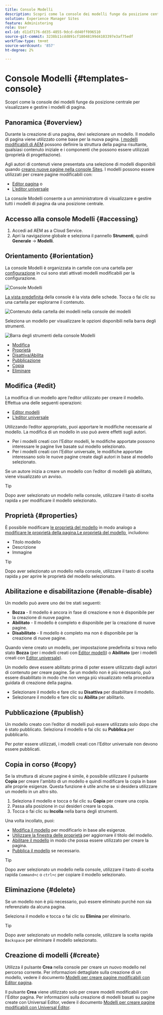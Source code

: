 ```yaml
---
title: Console Modelli
description: Scopri come la console dei modelli funge da posizione centrale per visualizzare e gestire i modelli di pagina.
solution: Experience Manager Sites
feature: Administering
role: User
exl-id: d11d7176-dd35-4855-9dcd-dd40ff096510
source-git-commit: 3238b11cdd891cf18048199d4103397e3af75edf
workflow-type: tm+mt
source-wordcount: '857'
ht-degree: 2%

---
```


# Console Modelli {#templates-console}

Scopri come la console dei modelli funge da posizione centrale per visualizzare e gestire i modelli di pagina.

## Panoramica {#overview}

Durante la creazione di una pagina, devi selezionare un modello. Il modello di pagina viene utilizzato come base per la nuova pagina. [I modelli modificabili di AEM](/help/implementing/developing/components/templates.md) possono definire la struttura della pagina risultante, qualsiasi contenuto iniziale e i componenti che possono essere utilizzati (proprietà di progettazione).

Agli autori di contenuti viene presentata una selezione di modelli disponibili quando [creano nuove pagine nella console Sites](/help/sites-cloud/authoring/sites-console/creating-pages.md). I modelli possono essere utilizzati per creare pagine modificabili con:

* [Editor pagina](/help/sites-cloud/authoring/page-editor/templates.md) o
* [L’editor universale](/help/sites-cloud/authoring/universal-editor/templates.md)

La console Modelli consente a un amministratore di visualizzare e gestire tutti i modelli di pagina da una posizione centrale.

## Accesso alla console Modelli {#accessing}

1. Accedi ad AEM as a Cloud Service.
1. Apri la navigazione globale e seleziona il pannello **Strumenti**, quindi **Generale** -> **Modelli**.

## Orientamento {#orientation}

La console Modelli è organizzata in cartelle con una cartella per [configurazione](/help/implementing/developing/introduction/configurations.md) in cui sono stati attivati modelli modificabili per la configurazione.

![Console Modelli](assets/templates-console/templates-console.png)

[La vista predefinita](/help/sites-cloud/authoring/quick-start.md) della console è la vista delle schede. Tocca o fai clic su una cartella per esplorarne il contenuto.

![Contenuto della cartella dei modelli nella console dei modelli](assets/templates-console/templates-console-templates.png)

Seleziona un modello per visualizzare le opzioni disponibili nella barra degli strumenti.

![Barra degli strumenti della console Modelli](assets/templates-console/templates-console-toolbar.png)

* [Modifica](#edit-edit)
* [Proprietà](#properties)
* [Disattiva/Abilita](#enable-disable)
* [Pubblicazione](#publish)
* [Copia](#copy)
* [Eliminare](#delete)

## Modifica {#edit}

La modifica di un modello apre l’editor utilizzato per creare il modello. Effettua una delle seguenti operazioni:

* [Editor modelli](/help/sites-cloud/authoring/page-editor/templates.md)
* [L’editor universale](/help/sites-cloud/authoring/universal-editor/templates.md)

Utilizzando l’editor appropriato, puoi apportare le modifiche necessarie al modello. La modifica di un modello in uso può avere effetti sugli autori.

* Per i modelli creati con l’Editor modelli, le modifiche apportate possono interessare le pagine live basate sul modello selezionato.
* Per i modelli creati con l’Editor universale, le modifiche apportate interessano solo le nuove pagine create dagli autori in base al modello selezionato.

Se un autore inizia a creare un modello con l’editor di modelli già abilitato, viene visualizzato un avviso.

>[!TIP]
>
>Dopo aver selezionato un modello nella console, utilizzare il tasto di scelta rapida `e` per modificare il modello selezionato.

## Proprietà {#properties}

È possibile modificare [le proprietà del modello](/help/sites-cloud/authoring/page-editor/templates.md) in modo analogo a [modificare le proprietà della pagina.Le proprietà del modello &#x200B;](/help/sites-cloud/authoring/sites-console/edit-page-properties.md) includono:

* Titolo modello
* Descrizione
* Immagine

>[!TIP]
>
>Dopo aver selezionato un modello nella console, utilizzare il tasto di scelta rapida `p` per aprire le proprietà del modello selezionato.

## Abilitazione e disabilitazione {#enable-disable}

Un modello può avere uno dei tre stati seguenti:

* **Bozza** - Il modello è ancora in fase di creazione e non è disponibile per la creazione di nuove pagine.
* **Abilitato** - Il modello è completo e disponibile per la creazione di nuove pagine.
* **Disabilitato** - Il modello è completo ma non è disponibile per la creazione di nuove pagine.

Quando viene creato un modello, per impostazione predefinita si trova nello stato **Bozza** (per i modelli creati con [Editor modelli](/help/sites-cloud/authoring/page-editor/templates.md)) o **Abilitato** (per i modelli creati con [Editor universale](/help/sites-cloud/authoring/universal-editor/templates.md)).

Un modello deve essere abilitato prima di poter essere utilizzato dagli autori di contenuto per creare pagine. Se un modello non è più necessario, può essere disabilitato in modo che non venga più visualizzato nella procedura guidata di creazione della pagina.

* Selezionare il modello e fare clic su **Disattiva** per disabilitare il modello.
* Selezionare il modello e fare clic su **Abilita** per abilitarlo.

## Pubblicazione {#publish}

Un modello creato con l’editor di modelli può essere utilizzato solo dopo che è stato pubblicato. Seleziona il modello e fai clic su **Pubblica** per pubblicarlo.

Per poter essere utilizzati, i modelli creati con l’Editor universale non devono essere pubblicati.

## Copia in corso {#copy}

Se la struttura di alcune pagine è simile, è possibile utilizzare il pulsante **Copia** per creare l&#39;ambito di un modello e quindi modificare la copia in base alle proprie esigenze. Questa funzione è utile anche se si desidera utilizzare un modello in un altro sito.

1. Seleziona il modello e tocca o fai clic su **Copia** per creare una copia.
1. Passa alla posizione in cui desideri creare la copia.
1. Tocca o fai clic su **Incolla** nella barra degli strumenti.

Una volta incollato, puoi:

* [Modifica il modello](#edit) per modificarlo in base alle esigenze.
* [Utilizzare la finestra delle proprietà](#properties) per aggiornare il titolo del modello.
* [Abilitare il modello](#enable-disable) in modo che possa essere utilizzato per creare la pagina.
* [Pubblica il modello](#publish) se necessario.

>[!TIP]
>
>Dopo aver selezionato un modello nella console, utilizzare il tasto di scelta rapida `Command+c` o `ctrl+c` per copiare il modello selezionato.

## Eliminazione {#delete}

Se un modello non è più necessario, può essere eliminato purché non sia referenziato da alcuna pagina.

Seleziona il modello e tocca o fai clic su **Elimina** per eliminarlo.

>[!TIP]
>
>Dopo aver selezionato un modello nella console, utilizzare la scelta rapida `Backspace` per eliminare il modello selezionato.

## Creazione di modelli {#create}

Utilizza il pulsante **Crea** nella console per creare un nuovo modello nel percorso corrente. Per informazioni dettagliate sulla creazione di un modello, vedere il documento [Modelli per creare pagine modificabili con Editor pagina](/help/sites-cloud/authoring/page-editor/templates.md).

Il pulsante **Crea** viene utilizzato solo per creare modelli modificabili con l&#39;Editor pagina. Per informazioni sulla creazione di modelli basati su pagine create con Universal Editor, vedere il documento [Modelli per creare pagine modificabili con Universal Editor](/help/sites-cloud/authoring/universal-editor/templates.md).
